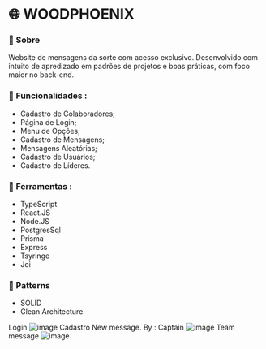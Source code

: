 # :globe_with_meridians: WOODPHOENIX 

### :memo: Sobre 
Website de mensagens da sorte com acesso exclusivo. Desenvolvido com intuito de apredizado em padrões de projetos e boas práticas, com foco maior no back-end.

### :rocket: Funcionalidades :
* Cadastro de Colaboradores;
* Página de Login;
* Menu de Opções;
* Cadastro de Mensagens;
* Mensagens Aleatórias;
* Cadastro de Usuários;
* Cadastro de Líderes.

### :wrench: Ferramentas : 
* TypeScript
* React.JS
* Node.JS
* PostgresSql
* Prisma
* Express
* Tsyringe
* Joi

### :bento: Patterns 
* SOLID
* Clean Architecture

Login 
![image](https://user-images.githubusercontent.com/69175890/183312923-55b04806-60eb-4aed-8dda-48d3ef3e3813.png)
Cadastro
New message. By : Captain 
![image](https://user-images.githubusercontent.com/69175890/183313012-1e966ab5-30df-4ac8-be00-47cc0c8c2d63.png)
Team message 
![image](https://user-images.githubusercontent.com/69175890/183313286-8490b74d-1dce-4bf0-a28c-be25a55c578d.png)

